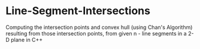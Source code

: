 # Line-Segment-Intersections
Computing the intersection points and convex hull (using Chan's Algorithm) resulting from those intersection points, from given n - line segments in a 2-D plane in C++
